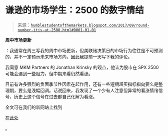 <!--yml

类别：未分类

日期：2024-05-18 02:49:06

-->

# 谦逊的市场学生：2500 的数字情结

> 来源：[`humblestudentofthemarkets.blogspot.com/2017/09/round-number-itis-at-2500.html#0001-01-01`](https://humblestudentofthemarkets.blogspot.com/2017/09/round-number-itis-at-2500.html#0001-01-01)

**周中市场更新**

：我通常在周三写我的周中市场更新，但美联储决策日的市场行为往往是不可预测的，并不一定预示未来市场方向，因此我提前一天写下我的评论。

我同意 MKM Partners 的 Jonathan Krinsky 的观点，他认为股市在 SPX 2500 可能会遇到一些阻力，但中期来看仍然看涨。

目前有许多强烈的负面季节性因素在起作用，还有一些短期超买指标指向要么是整理期，要么是浅幅回调。话说回来，我发现了一个少有人注意但异常的看涨情绪信号，历史上这个信号在过去都自己化解为看涨。

全文可在我们的新网站上找到

[在此处](https://humblestudentofthemarkets.com/2017/09/19/round-number-itis-at-2500/)

。
